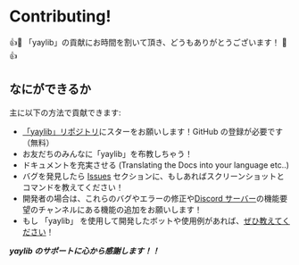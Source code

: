 # Contributing!

👍🎉 「yaylib」の貢献にお時間を割いて頂き、どうもありがとうございます！ 🎉👍

## なにができるか

主に以下の方法で貢献できます:

- [「yaylib」リポジトリ](https://github.com/qvco/yaylib)にスターをお願いします！GitHub の登録が必要です（無料）
- お友だちのみんなに「yaylib」を布教しちゃう！
- ドキュメントを充実させる (Translating the Docs into your language etc..)
- バグを発見したら [Issues](https://github.com/qvco/yaylib/issues) セクションに、もしあればスクリーンショットとコマンドを教えてください！
- 開発者の場合は、これらのバグやエラーの修正や[Discord サーバー](https://discord.gg/MEuBfNtqRN)の機能要望のチャンネルにある機能の追加をお願いします！
- もし 「yaylib」 を使用して開発したボットや使用例があれば、[ぜひ教えてください](https://discord.gg/MEuBfNtqRN)！

**_yaylib のサポートに心から感謝します！！_**
